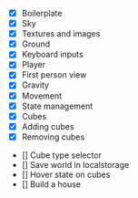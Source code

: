-   [x] Boilerplate
-   [x] Sky
-   [x] Textures and images
-   [x] Ground
-   [x] Keyboard inputs
-   [x] Player
-   [x] First person view
-   [x] Gravity
-   [x] Movement
-   [x] State management
-   [x] Cubes
-   [x] Adding cubes
-   [x] Removing cubes
-   [] Cube type selector
-   [] Save world in localstorage
-   [] Hover state on cubes
-   [] Build a house
